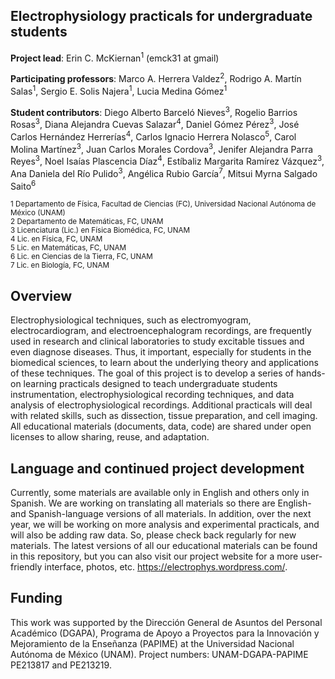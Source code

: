 ## Electrophysiology practicals for undergraduate students

<strong>Project lead</strong>: Erin C. McKiernan<sup>1</sup> (emck31 at gmail)

<strong>Participating professors</strong>: Marco A. Herrera Valdez<sup>2</sup>, Rodrigo A. Martín Salas<sup>1</sup>, Sergio E. Solis Najera<sup>1</sup>, Lucia Medina Gómez<sup>1</sup>

<strong>Student contributors</strong>: Diego Alberto Barceló Nieves<sup>3</sup>, Rogelio Barrios Rosas<sup>3</sup>, Diana Alejandra Cuevas Salazar<sup>4</sup>, Daniel Gómez Pérez<sup>3</sup>, José Carlos Hernández Herrerías<sup>4</sup>, Carlos Ignacio Herrera Nolasco<sup>5</sup>, Carol Molina Martínez<sup>3</sup>, Juan Carlos Morales Cordova<sup>3</sup>, Jenifer Alejandra Parra Reyes<sup>3</sup>, Noel Isaías Plascencia Díaz<sup>4</sup>, Estíbaliz Margarita Ramírez Vázquez<sup>3</sup>, Ana Daniela del Río Pulido<sup>3</sup>, Angélica Rubio García<sup>7</sup>, Mitsui Myrna Salgado Saito<sup>6</sup> 


<sup>1 Departamento de Física, Facultad de Ciencias (FC), Universidad Nacional Autónoma de México (UNAM)</sup><br/>
<sup>2 Departamento de Matemáticas, FC, UNAM</sup><br/>
<sup>3 Licenciatura (Lic.) en Física Biomédica, FC, UNAM</sup> <br/>
<sup>4 Lic. en Física, FC, UNAM</sup><br/>
<sup>5 Lic. en Matemáticas, FC, UNAM</sup><br/>
<sup>6 Lic. en Ciencias de la Tierra, FC, UNAM</sup><br/>
<sup>7 Lic. en Biología, FC, UNAM</sup><br/>

## Overview

Electrophysiological techniques, such as electromyogram, electrocardiogram, and electroencephalogram recordings, are frequently used in research and clinical laboratories to study excitable tissues and even diagnose diseases. Thus, it important, especially for students in the biomedical sciences, to learn about the underlying theory and applications of these techniques. The goal of this project is to develop a series of hands-on learning practicals designed to teach undergraduate students instrumentation, electrophysiological recording techniques, and data analysis of electrophysiological recordings. Additional practicals will deal with related skills, such as dissection, tissue preparation, and cell imaging. All educational materials (documents, data, code) are shared under open licenses to allow sharing, reuse, and adaptation. 

## Language and continued project development

Currently, some materials are available only in English and others only in Spanish. We are working on translating all materials so there are English- and Spanish-language versions of all materials. In addition, over the next year, we will be working on more analysis and experimental practicals, and will also be adding raw data. So, please check back regularly for new materials. The latest versions of all our educational materials can be found in this repository, but you can also visit our project website for a more user-friendly interface, photos, etc. https://electrophys.wordpress.com/.

## Funding 

This work was supported by the Dirección General de Asuntos del Personal Académico (DGAPA), Programa de Apoyo a Proyectos para la Innovación y Mejoramiento de la Enseñanza (PAPIME) at the Universidad Nacional Autónoma de México (UNAM). Project numbers: UNAM-DGAPA-PAPIME PE213817 and PE213219.
